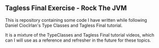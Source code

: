 ## Tagless Final Exercise - Rock The JVM
This is repository containing some code I have written while following Daniel
Ciocîrlan's Type Classes and Tagless Final tutorial. 

It is a mixture of the TypeClasses and Tagless Final tutorial videos, which can 
I will use as a reference and refresher in the future for these topics. 